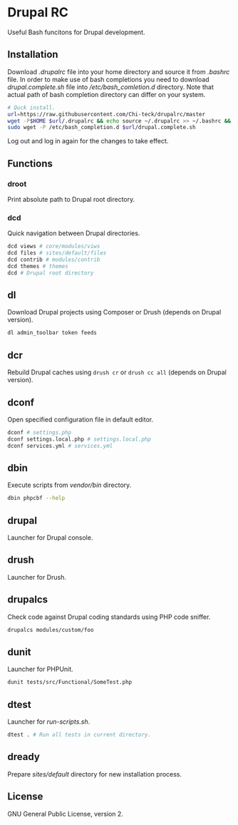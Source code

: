 # Drupal RC

Useful Bash funcitons for Drupal development.

## Installation

Download _.drupalrc_ file into your home directory and source it from _.bashrc_ file. In order to make use of bash completions you need to download _drupal.complete.sh_ file into _/etc/bash_comletion.d_ directory. Note that actual path of bash completion directory can differ on your system.

```bash
# Quck install.
url=https://raw.githubusercontent.com/Chi-teck/drupalrc/master
wget -P$HOME $url/.drupalrc && echo source ~/.drupalrc >> ~/.bashrc &&
sudo wget -P /etc/bash_completion.d $url/drupal.complete.sh
```
Log out and log in again for the changes to take effect.

## Functions

### droot
Print absolute path to Drupal root directory.

### dcd
Quick navigation between Drupal directories.
```bash
dcd views # core/modules/viws
dcd files # sites/default/files
dcd contrib # modules/contrib
dcd themes # themes
dcd # Drupal root directory
```

## dl
Download Drupal projects using Composer or Drush (depends on Drupal version).
```bash
dl admin_toolbar token feeds
```

## dcr
Rebuild Drupal caches using `drush cr` or `drush cc all` (depends on Drupal version).

## dconf
Open specified configuration file in default editor.
```bash
dconf # settings.php
dconf settings.local.php # settings.local.php
dconf services.yml # services.yml
```

## dbin
Execute scripts from _vendor/bin_ directory.
```bash
dbin phpcbf --help
```

## drupal
Launcher for Drupal console.

## drush
Launcher for Drush.

## drupalcs
Check code against Drupal coding standards using PHP code sniffer.
```bash
drupalcs modules/custom/foo
```

## dunit
Launcher for PHPUnit.
```bash
dunit tests/src/Functional/SomeTest.php
```

## dtest
Launcher for _run-scripts.sh_.
```bash
dtest . # Run all tests in current directory.
```

## dready
Prepare _sites/default_ directory for new installation process.

## License
GNU General Public License, version 2.
